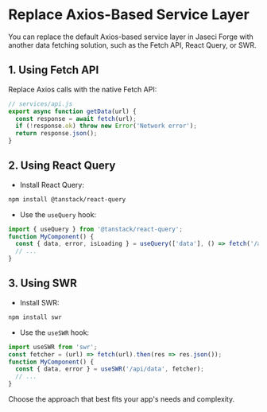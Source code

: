 # Replace Axios-Based Service Layer

You can replace the default Axios-based service layer in Jaseci Forge with another data fetching solution, such as the Fetch API, React Query, or SWR.

## 1. Using Fetch API

Replace Axios calls with the native Fetch API:

```js
// services/api.js
export async function getData(url) {
  const response = await fetch(url);
  if (!response.ok) throw new Error('Network error');
  return response.json();
}
```

## 2. Using React Query

- Install React Query:

```bash
npm install @tanstack/react-query
```

- Use the `useQuery` hook:

```js
import { useQuery } from '@tanstack/react-query';
function MyComponent() {
  const { data, error, isLoading } = useQuery(['data'], () => fetch('/api/data').then(res => res.json()));
  // ...
}
```

## 3. Using SWR

- Install SWR:

```bash
npm install swr
```

- Use the `useSWR` hook:

```js
import useSWR from 'swr';
const fetcher = (url) => fetch(url).then(res => res.json());
function MyComponent() {
  const { data, error } = useSWR('/api/data', fetcher);
  // ...
}
```

Choose the approach that best fits your app's needs and complexity. 